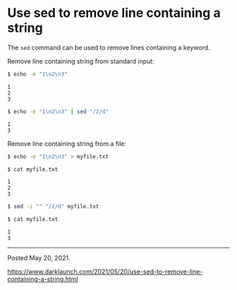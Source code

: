 # Use sed to remove line containing a string

The `sed` command can be used to remove lines containing a keyword.

Remove line containing string from standard input:

```bash
$ echo -e "1\n2\n3"
```

```
1
2
3
```

```bash
$ echo -e "1\n2\n3" | sed "/2/d"
```

```
1
3
```

Remove line containing string from a file:

```bash
$ echo -e "1\n2\n3" > myfile.txt
```

```bash
$ cat myfile.txt
```

```
1
2
3
```

```bash
$ sed -i "" "/2/d" myfile.txt
```

```bash
$ cat myfile.txt
```

```
1
3
```

---

Posted May 20, 2021.

https://www.darklaunch.com/2021/05/20/use-sed-to-remove-line-containing-a-string.html